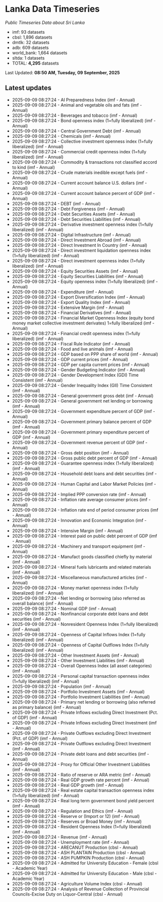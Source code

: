 # Lanka Data Timeseries
*Public Timeseries Data about Sri Lanka*

* imf: 93 datasets
* cbsl: 1,896 datasets
* dmtlk: 32 datasets
* adb: 609 datasets
* world_bank: 1,664 datasets
* sltda: 1 datasets
* TOTAL: **4,295** datasets

Last Updated: **08:50 AM, Tuesday, 09 September, 2025**

## Latest updates

* 2025-09-09 08:27:24 - AI Preparedness Index (imf - Annual)
* 2025-09-09 08:27:24 - Animal and vegetable oils and fats (imf - Annual)
* 2025-09-09 08:27:24 - Beverages and tobacco (imf - Annual)
* 2025-09-09 08:27:24 - Bond openness index (1=fully liberalized) (imf - Annual)
* 2025-09-09 08:27:24 - Central Government Debt (imf - Annual)
* 2025-09-09 08:27:24 - Chemicals (imf - Annual)
* 2025-09-09 08:27:24 - Collective investment openness index (1=fully liberalized) (imf - Annual)
* 2025-09-09 08:27:24 - Commercial credit openness index (1=fully liberalized) (imf - Annual)
* 2025-09-09 08:27:24 - Commodity & transactions not classified accord to kind (imf - Annual)
* 2025-09-09 08:27:24 - Crude materials inedible except fuels (imf - Annual)
* 2025-09-09 08:27:24 - Current account balance U.S. dollars (imf - Annual)
* 2025-09-09 08:27:24 - Current account balance percent of GDP (imf - Annual)
* 2025-09-09 08:27:24 - DEBT (imf - Annual)
* 2025-09-09 08:27:24 - Debt Forgiveness (imf - Annual)
* 2025-09-09 08:27:24 - Debt Securities Assets (imf - Annual)
* 2025-09-09 08:27:24 - Debt Securities Liabilities (imf - Annual)
* 2025-09-09 08:27:24 - Derivative investment openness index (1=fully liberalized) (imf - Annual)
* 2025-09-09 08:27:24 - Digital Infrastructure (imf - Annual)
* 2025-09-09 08:27:24 - Direct Investment Abroad (imf - Annual)
* 2025-09-09 08:27:24 - Direct Investment In Country (imf - Annual)
* 2025-09-09 08:27:24 - Direct investment liquidation openness index (1=fully liberalized) (imf - Annual)
* 2025-09-09 08:27:24 - Direct investment openness index (1=fully liberalized) (imf - Annual)
* 2025-09-09 08:27:24 - Equity Securities Assets (imf - Annual)
* 2025-09-09 08:27:24 - Equity Securities Liabilities (imf - Annual)
* 2025-09-09 08:27:24 - Equity openness index (1=fully liberalized) (imf - Annual)
* 2025-09-09 08:27:24 - Expenditure (imf - Annual)
* 2025-09-09 08:27:24 - Export Diversification Index (imf - Annual)
* 2025-09-09 08:27:24 - Export Quality Index (imf - Annual)
* 2025-09-09 08:27:24 - Extensive Margin (imf - Annual)
* 2025-09-09 08:27:24 - Financial Derivatives (imf - Annual)
* 2025-09-09 08:27:24 - Financial Market Openness Index (equity bond money market collective investment derivates) 1=fully liberalized (imf - Annual)
* 2025-09-09 08:27:24 - Financial credit openness index (1=fully liberalized) (imf - Annual)
* 2025-09-09 08:27:24 - Fiscal Rule Indicator (imf - Annual)
* 2025-09-09 08:27:24 - Food and live animals (imf - Annual)
* 2025-09-09 08:27:24 - GDP based on PPP share of world (imf - Annual)
* 2025-09-09 08:27:24 - GDP current prices (imf - Annual)
* 2025-09-09 08:27:24 - GDP per capita current prices (imf - Annual)
* 2025-09-09 08:27:24 - Gender Budgeting Indicator (imf - Annual)
* 2025-09-09 08:27:24 - Gender Development Index (GDI) Time Consistent (imf - Annual)
* 2025-09-09 08:27:24 - Gender Inequality Index (GII) Time Consistent (imf - Annual)
* 2025-09-09 08:27:24 - General government gross debt (imf - Annual)
* 2025-09-09 08:27:24 - General government net lending or borrowing (imf - Annual)
* 2025-09-09 08:27:24 - Government expenditure percent of GDP (imf - Annual)
* 2025-09-09 08:27:24 - Government primary balance percent of GDP (imf - Annual)
* 2025-09-09 08:27:24 - Government primary expenditure percent of GDP (imf - Annual)
* 2025-09-09 08:27:24 - Government revenue percent of GDP (imf - Annual)
* 2025-09-09 08:27:24 - Gross debt position (imf - Annual)
* 2025-09-09 08:27:24 - Gross public debt percent of GDP (imf - Annual)
* 2025-09-09 08:27:24 - Guarantee openness index (1=fully liberalized) (imf - Annual)
* 2025-09-09 08:27:24 - Household debt loans and debt securities (imf - Annual)
* 2025-09-09 08:27:24 - Human Capital and Labor Market Policies (imf - Annual)
* 2025-09-09 08:27:24 - Implied PPP conversion rate (imf - Annual)
* 2025-09-09 08:27:24 - Inflation rate average consumer prices (imf - Annual)
* 2025-09-09 08:27:24 - Inflation rate end of period consumer prices (imf - Annual)
* 2025-09-09 08:27:24 - Innovation and Economic Integration (imf - Annual)
* 2025-09-09 08:27:24 - Intensive Margin (imf - Annual)
* 2025-09-09 08:27:24 - Interest paid on public debt percent of GDP (imf - Annual)
* 2025-09-09 08:27:24 - Machinery and transport equipment (imf - Annual)
* 2025-09-09 08:27:24 - Manufact goods classified chiefly by material (imf - Annual)
* 2025-09-09 08:27:24 - Mineral fuels lubricants and related materials (imf - Annual)
* 2025-09-09 08:27:24 - Miscellaneous manufactured articles (imf - Annual)
* 2025-09-09 08:27:24 - Money market openness index (1=fully liberalized) (imf - Annual)
* 2025-09-09 08:27:24 - Net lending or borrowing (also referred as overall balance) (imf - Annual)
* 2025-09-09 08:27:24 - Nominal GDP (imf - Annual)
* 2025-09-09 08:27:24 - Nonfinancial corporate debt loans and debt securities (imf - Annual)
* 2025-09-09 08:27:24 - Nonresident Openness Index (1=fully liberalized) (imf - Annual)
* 2025-09-09 08:27:24 - Openness of Capital Inflows Index (1=fully liberalized) (imf - Annual)
* 2025-09-09 08:27:24 - Openness of Capital Outflows Index (1=fully liberalized) (imf - Annual)
* 2025-09-09 08:27:24 - Other Investment Assets (imf - Annual)
* 2025-09-09 08:27:24 - Other Investment Liabilities (imf - Annual)
* 2025-09-09 08:27:24 - Overall Openness Index (all asset categories) (imf - Annual)
* 2025-09-09 08:27:24 - Personal capital transaction openness index (1=fully liberalized) (imf - Annual)
* 2025-09-09 08:27:24 - Population (imf - Annual)
* 2025-09-09 08:27:24 - Portfolio Investment Assets (imf - Annual)
* 2025-09-09 08:27:24 - Portfolio Investment Liabilities (imf - Annual)
* 2025-09-09 08:27:24 - Primary net lending or borrowing (also referred as primary balance) (imf - Annual)
* 2025-09-09 08:27:24 - Private Inflows excluding Direct Investment (Pct. of GDP) (imf - Annual)
* 2025-09-09 08:27:24 - Private Inflows excluding Direct Investment (imf - Annual)
* 2025-09-09 08:27:24 - Private Outflows excluding Direct Investment (Pct. of GDP) (imf - Annual)
* 2025-09-09 08:27:24 - Private Outflows excluding Direct Investment (imf - Annual)
* 2025-09-09 08:27:24 - Private debt loans and debt securities (imf - Annual)
* 2025-09-09 08:27:24 - Proxy for Official Other Investment Liabilities (imf - Annual)
* 2025-09-09 08:27:24 - Ratio of reserve or ARA metric (imf - Annual)
* 2025-09-09 08:27:24 - Real GDP growth rate percent (imf - Annual)
* 2025-09-09 08:27:24 - Real GDP growth (imf - Annual)
* 2025-09-09 08:27:24 - Real estate capital transaction openness index (1=fully liberalized) (imf - Annual)
* 2025-09-09 08:27:24 - Real long term government bond yield percent (imf - Annual)
* 2025-09-09 08:27:24 - Regulation and Ethics (imf - Annual)
* 2025-09-09 08:27:24 - Reserve or (Import or 12) (imf - Annual)
* 2025-09-09 08:27:24 - Reserves or Broad Money (imf - Annual)
* 2025-09-09 08:27:24 - Resident Openness Index (1=fully liberalized) (imf - Annual)
* 2025-09-09 08:27:24 - Revenue (imf - Annual)
* 2025-09-09 08:27:24 - Unemployment rate (imf - Annual)
* 2025-09-09 08:27:24 - ARECANUT Production (cbsl - Annual)
* 2025-09-09 08:27:24 - ASH PLANTAIN Production (cbsl - Annual)
* 2025-09-09 08:27:24 - ASH PUMPKIN Production (cbsl - Annual)
* 2025-09-09 08:27:24 - Admitted for University Education - Female (cbsl - Academic Year)
* 2025-09-09 08:27:24 - Admitted for University Education - Male (cbsl - Academic Year)
* 2025-09-09 08:27:24 - Agriculture Volume Index (cbsl - Annual)
* 2025-09-09 08:27:24 - Analysis of Revenue Collection of Provincial Councils-Excise Duty on Liquor-Central (cbsl - Annual)
